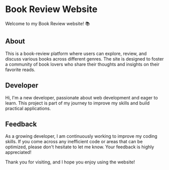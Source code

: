 # Book Review Website

Welcome to my Book Review website! 📚

## About

This is a book-review platform where users can explore, review, and discuss various books across different genres. The site is designed to foster a community of book lovers who share their thoughts and insights on their favorite reads.

## Developer

Hi, I'm a new developer, passionate about web development and eager to learn. This project is part of my journey to improve my skills and build practical applications.

## Feedback

As a growing developer, I am continuously working to improve my coding skills. If you come across any inefficient code or areas that can be optimized, please don't hesitate to let me know. Your feedback is highly appreciated!

Thank you for visiting, and I hope you enjoy using the website!
